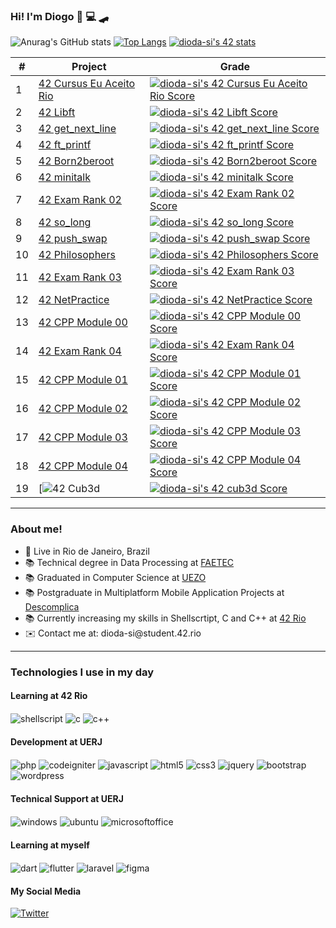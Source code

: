 ### Hi! I'm Diogo 👋 💻 🛹

![Anurag's GitHub stats](https://github-readme-stats.vercel.app/api?username=diogosvicente&show_icons=true&theme=radical)
[![Top Langs](https://github-readme-stats.vercel.app/api/top-langs/?username=diogosvicente&layout=compact&theme=radical)](https://github.com/anuraghazra/github-readme-stats)
[![dioda-si's 42 stats](https://badge42.vercel.app/api/v2/cli11p80g004408l5gw7aupig/stats?cursusId=21&coalitionId=345)](https://github.com/JaeSeoKim/badge42)


| #   | Project                                                     | Grade                                                                                      |
| --- | ----------------------------------------------------------- | ------------------------------------------------------------------------------------------ |
| 1   | [42 Cursus Eu Aceito Rio](https://github.com/JaeSeoKim/badge42)            | [![dioda-si's 42 Cursus Eu Aceito Rio Score](https://badge42.vercel.app/api/v2/cli11p80g004408l5gw7aupig/project/2798920)](https://github.com/JaeSeoKim/badge42) |
| 2   | [42 Libft](https://github.com/JaeSeoKim/badge42)            | [![dioda-si's 42 Libft Score](https://badge42.vercel.app/api/v2/cli11p80g004408l5gw7aupig/project/2579883)](https://github.com/JaeSeoKim/badge42) |
| 3   | [42 get_next_line](https://github.com/JaeSeoKim/badge42)    | [![dioda-si's 42 get_next_line Score](https://badge42.vercel.app/api/v2/cli11p80g004408l5gw7aupig/project/2623819)](https://github.com/JaeSeoKim/badge42) |
| 4   | [42 ft_printf](https://github.com/JaeSeoKim/badge42)        | [![dioda-si's 42 ft_printf Score](https://badge42.vercel.app/api/v2/cli11p80g004408l5gw7aupig/project/2673803)](https://github.com/JaeSeoKim/badge42) |
| 5   | [42 Born2beroot](https://github.com/JaeSeoKim/badge42)      | [![dioda-si's 42 Born2beroot Score](https://badge42.vercel.app/api/v2/cli11p80g004408l5gw7aupig/project/2735589)](https://github.com/JaeSeoKim/badge42) |
| 6   | [42 minitalk](https://github.com/JaeSeoKim/badge42)         | [![dioda-si's 42 minitalk Score](https://badge42.vercel.app/api/v2/cli11p80g004408l5gw7aupig/project/2851893)](https://github.com/JaeSeoKim/badge42) |
| 7   | [42 Exam Rank 02](https://github.com/JaeSeoKim/badge42)     | [![dioda-si's 42 Exam Rank 02 Score](https://badge42.vercel.app/api/v2/cli11p80g004408l5gw7aupig/project/2883829)](https://github.com/JaeSeoKim/badge42) |
| 8   | [42 so_long](https://github.com/JaeSeoKim/badge42)          | [![dioda-si's 42 so_long Score](https://badge42.vercel.app/api/v2/cli11p80g004408l5gw7aupig/project/2900532)](https://github.com/JaeSeoKim/badge42) |
| 9   | [42 push_swap](https://github.com/JaeSeoKim/badge42)        | [![dioda-si's 42 push_swap Score](https://badge42.vercel.app/api/v2/cli11p80g004408l5gw7aupig/project/2926602)](https://github.com/JaeSeoKim/badge42) |
| 10  | [42 Philosophers](https://github.com/JaeSeoKim/badge42)     | [![dioda-si's 42 Philosophers Score](https://badge42.vercel.app/api/v2/cli11p80g004408l5gw7aupig/project/2939942)](https://github.com/JaeSeoKim/badge42) |
| 11  | [42 Exam Rank 03](https://github.com/JaeSeoKim/badge42)     | [![dioda-si's 42 Exam Rank 03 Score](https://badge42.vercel.app/api/v2/cli11p80g004408l5gw7aupig/project/3004934)](https://github.com/JaeSeoKim/badge42) |
| 12  | [42 NetPractice](https://github.com/JaeSeoKim/badge42)      | [![dioda-si's 42 NetPractice Score](https://badge42.vercel.app/api/v2/cli11p80g004408l5gw7aupig/project/3067994)](https://github.com/JaeSeoKim/badge42) |
| 13  | [42 CPP Module 00](https://github.com/JaeSeoKim/badge42)    | [![dioda-si's 42 CPP Module 00 Score](https://badge42.vercel.app/api/v2/cli11p80g004408l5gw7aupig/project/3075012)](https://github.com/JaeSeoKim/badge42) |
| 14  | [42 Exam Rank 04](https://github.com/JaeSeoKim/badge42)    | [![dioda-si's 42 Exam Rank 04 Score](https://badge42.vercel.app/api/v2/cli11p80g004408l5gw7aupig/project/3210388)](https://github.com/JaeSeoKim/badge42) |
| 15  | [42 CPP Module 01](https://github.com/JaeSeoKim/badge42)    | [![dioda-si's 42 CPP Module 01 Score](https://badge42.vercel.app/api/v2/cli11p80g004408l5gw7aupig/project/3091798)](https://github.com/JaeSeoKim/badge42) |
| 16  | [42 CPP Module 02](https://github.com/JaeSeoKim/badge42)    | [![dioda-si's 42 CPP Module 02 Score](https://badge42.vercel.app/api/v2/cli11p80g004408l5gw7aupig/project/3220250)](https://github.com/JaeSeoKim/badge42) |
| 17  | [42 CPP Module 03](https://github.com/JaeSeoKim/badge42)    | [![dioda-si's 42 CPP Module 03 Score](https://badge42.vercel.app/api/v2/cli11p80g004408l5gw7aupig/project/3232904)](https://github.com/JaeSeoKim/badge42) |
| 18  | [42 CPP Module 04](https://github.com/JaeSeoKim/badge42)    |  [![dioda-si's 42 CPP Module 04 Score](https://badge42.vercel.app/api/v2/cli11p80g004408l5gw7aupig/project/3235069)](https://github.com/JaeSeoKim/badge42) |
| 19  | [![42 Cub3d](https://github.com/JaeSeoKim/badge42)  |  [![dioda-si's 42 cub3d Score](https://badge42.vercel.app/api/v2/cli11p80g004408l5gw7aupig/project/3244630)](https://github.com/JaeSeoKim/badge42)
<hr>

### About me!

<ul>
  <li> 📍 Live in Rio de Janeiro, Brazil </li>
  <li> 📚 Technical degree in Data Processing at <a href="http://www.faetec.rj.gov.br/">FAETEC</a> </li>
  <li> 📚 Graduated in Computer Science at <a href="http://www.uezo.rj.gov.br/">UEZO</a> </li>
  <li> 📚 Postgraduate in Multiplatform Mobile Application Projects at <a href="https://descomplica.com.br/home/a/">Descomplica</a></li>
  <li> 📚 Currently increasing my skills in Shellscrtipt, C and C++ at <a href="https://42.rio/">42 Rio</a> </li>
  <li> ✉️ Contact me at: dioda-si@student.42.rio </li>
</ul>

<hr>

### Technologies I use in my day

<div style="display: inline_block">
  
  #### Learning at 42 Rio
  <img align="center" alt="shellscript" src="https://img.shields.io/badge/shell_script-%23121011.svg?style=for-the-badge&logo=gnu-bash&logoColor=white" />
  <img align="center" alt="c" src="https://img.shields.io/badge/C-00599C?style=for-the-badge&logo=c&logoColor=white" />
  <img align="center" alt="c++" src="https://img.shields.io/badge/C%2B%2B-00599C?style=for-the-badge&logo=c%2B%2B&logoColor=white" />
  
  #### Development at UERJ
  <img align="center" alt="php" src="https://img.shields.io/badge/PHP-777BB4?style=for-the-badge&logo=php&logoColor=white" />
  <img align="center" alt="codeigniter" src="https://img.shields.io/badge/CodeIgniter-%23EF4223.svg?style=for-the-badge&logo=codeIgniter&logoColor=white" />
  <img align="center" alt="javascript" src="https://img.shields.io/badge/javascript-%23323330.svg?style=for-the-badge&logo=javascript&logoColor=%23F7DF1E" />
  <img align="center" alt="html5" src="https://img.shields.io/badge/HTML5-E34F26?style=for-the-badge&logo=html5&logoColor=white" />
  <img align="center" alt="css3" src="https://img.shields.io/badge/CSS3-1572B6?style=for-the-badge&logo=css3&logoColor=white" />
  <img align="center" alt="jquery" src="https://img.shields.io/badge/jQuery-0769AD?style=for-the-badge&logo=jquery&logoColor=white" />
  <img align="center" alt="bootstrap" src="https://img.shields.io/badge/Bootstrap-563D7C?style=for-the-badge&logo=bootstrap&logoColor=white" />
  <img align="center" alt="wordpress" src="https://img.shields.io/badge/Wordpress-21759B?style=for-the-badge&logo=wordpress&logoColor=white" />
  
  #### Technical Support at UERJ
  <img align="center" alt="windows" src="https://img.shields.io/badge/Windows-0078D6?style=for-the-badge&logo=windows&logoColor=white" />
  <img align="center" alt="ubuntu" src="https://img.shields.io/badge/Ubuntu-E95420?style=for-the-badge&logo=ubuntu&logoColor=white" />  
  <img align="center" alt="microsoftoffice" src="https://img.shields.io/badge/Microsoft_Office-D83B01?style=for-the-badge&logo=microsoft-office&logoColor=white" />
  
  #### Learning at myself  
  <img align="center" alt="dart" src="https://img.shields.io/badge/Dart-0175C2?style=for-the-badge&logo=dart&logoColor=white" />
  <img align="center" alt="flutter" src="https://img.shields.io/badge/Flutter-02569B?style=for-the-badge&logo=flutter&logoColor=white" />  
  <img align="center" alt="laravel" src="https://img.shields.io/badge/Laravel-FF2D20?style=for-the-badge&logo=laravel&logoColor=white" />  
  <img align="center" alt="figma" src="https://img.shields.io/badge/figma-%23F24E1E.svg?style=for-the-badge&logo=figma&logoColor=white" />
  
  #### My Social Media
  [![Twitter](https://img.shields.io/badge/Twitter-1DA1F2?style=for-the-badge&logo=twitter&logoColor=white)](https://mobile.twitter.com/diogosvicente)
  	
<div></br>
